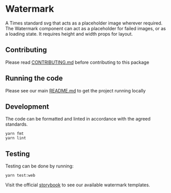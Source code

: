 # Watermark

A Times standard svg that acts as a placeholder image
wherever required. The Watermark component can act as a placeholder for failed
images, or as a loading state. It requires height and width props for layout.

## Contributing

Please read [CONTRIBUTING.md](./CONTRIBUTING.md) before contributing to this
package

## Running the code

Please see our main [README.md](../README.md) to get the project running locally

## Development

The code can be formatted and linted in accordance with the agreed standards.

```
yarn fmt
yarn lint
```

## Testing

Testing can be done by running:

```
yarn test:web
```

Visit the official
[storybook](http://components.thetimes.co.uk/?knob-Size%20of%20ad%20placeholder%3A=default&selectedKind=Primitives%2FWatermark&selectedStory=MPU&full=0&addons=1&stories=1&panelRight=0&addonPanel=storybooks%2Fstorybook-addon-knobs)
to see our available watermark templates.
